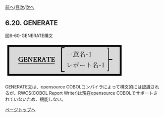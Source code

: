 <!--navi start1-->
[前へ](6-19.md)/[目次](https://momoko-yokogawa.github.io/opensourcecobol.github.io/markdown/TOC.html)/[次へ](6-21.md)
<!--navi end1-->
## 6.20. GENERATE

図6-60-GENERATE構文

![alt text](Image/6-60-Generate.png)

GENERATE文は、opensource COBOLコンパイラによって構文的には認識されるが、RWCS(COBOL Report Writer)は現在opensource COBOLでサポートされていないため、機能しない。

<!--navi start2-->

[ページトップへ](6-20.md)
<!--navi end2-->
